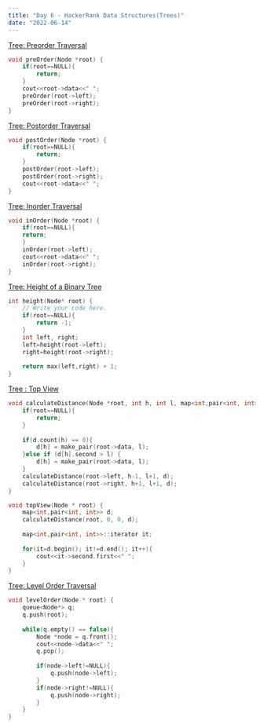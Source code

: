 ```yaml
---
title: "Day 6 - HackerRank Data Structures(Trees)"
date: "2022-06-14"
---
```


[Tree: Preorder Traversal](https://www.hackerrank.com/challenges/tree-preorder-traversal/problem)

```cpp
void preOrder(Node *root) {
    if(root==NULL){
        return;
    }
    cout<<root->data<<" ";
    preOrder(root->left);
    preOrder(root->right);
}
```

[Tree: Postorder Traversal](https://www.hackerrank.com/challenges/tree-postorder-traversal/problem)

```cpp
void postOrder(Node *root) {
    if(root==NULL){
        return;
    }
    postOrder(root->left);
    postOrder(root->right);
    cout<<root->data<<" ";
}
```

[Tree: Inorder Traversal](https://www.hackerrank.com/challenges/tree-inorder-traversal/problem)

```cpp
void inOrder(Node *root) {
    if(root==NULL){
    return;
    }
    inOrder(root->left);
    cout<<root->data<<" ";
    inOrder(root->right);
}
```

[Tree: Height of a Binary Tree](https://www.hackerrank.com/challenges/tree-height-of-a-binary-tree/problem)

```cpp
int height(Node* root) {
    // Write your code here.
    if(root==NULL){
        return -1;
    }
    int left, right;
    left=height(root->left);
    right=height(root->right);
    
    return max(left,right) + 1;
}
```

[Tree : Top View](https://www.hackerrank.com/challenges/tree-top-view/problem)

```cpp
void calculateDistance(Node *root, int h, int l, map<int,pair<int, int>> &d){
    if(root==NULL){
        return;
    }
    
    if(d.count(h) == 0){
        d[h] = make_pair(root->data, l);
    }else if (d[h].second > l) {
        d[h] = make_pair(root->data, l);
    }
    calculateDistance(root->left, h-1, l+1, d);
    calculateDistance(root->right, h+1, l+1, d);
}

void topView(Node * root) {
    map<int,pair<int, int>> d;
    calculateDistance(root, 0, 0, d);
    
    map<int,pair<int, int>>::iterator it;
    
    for(it=d.begin(); it!=d.end(); it++){
        cout<<it->second.first<<" ";
    }
}
```

[Tree: Level Order Traversal](https://www.hackerrank.com/challenges/tree-level-order-traversal/problem)

```cpp
void levelOrder(Node * root) {
    queue<Node*> q;
    q.push(root);
    
    while(q.empty() == false){
        Node *node = q.front();
        cout<<node->data<<" ";
        q.pop();
        
        if(node->left!=NULL){
            q.push(node->left);
        }
        if(node->right!=NULL){
            q.push(node->right);
        }
    }
}
```

